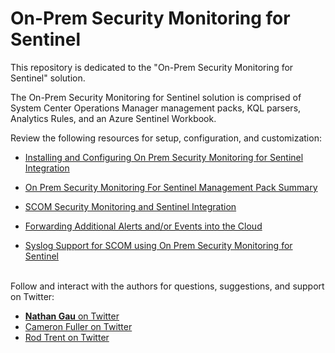 # On-Prem Security Monitoring for Sentinel

This repository is dedicated to the "On-Prem Security Monitoring for Sentinel" solution.

The On-Prem Security Monitoring for Sentinel solution is comprised of System Center Operations Manager management packs, KQL parsers, Analytics Rules, and an Azure Sentinel Workbook.

Review the following resources for setup, configuration, and customization:

* <a href="https://cda.ms/2Yv" target="_blank">Installing and Configuring On Prem Security Monitoring for Sentinel Integration</a><br>

* <a href="https://cda.ms/2Yw" target="_blank">On Prem Security Monitoring For Sentinel Management Pack Summary</a><br>

* <a href="https://cda.ms/2YB" target="_blank">SCOM Security Monitoring and Sentinel Integration</a><br>

* <a href="https://cda.ms/2YL" target="_blank">Forwarding Additional Alerts and/or Events into the Cloud</a><br>

* <a href="https://cda.ms/2YQ" target="_blank">Syslog Support for SCOM using On Prem Security Monitoring for Sentinel</a><br>

<br>Follow and interact with the authors for questions, suggestions, and support on Twitter:

* <a href="https://cda.ms/2YZ" target="_blank"><b>Nathan Gau</b> on Twitter</a><br>
* <a href="https://cda.ms/2Z0" target="_blank">Cameron Fuller on Twitter</a><br>
* <a href="https://cda.ms/2Z1" target="_blank">Rod Trent on Twitter</a><br>
